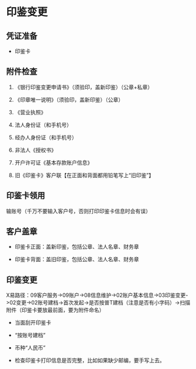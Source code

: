 # 印鉴变更

## 凭证准备

- 印鉴卡

## 附件检查

1. 《银行印鉴变更申请书》（须验印，盖新印鉴）（公章+私章）

2. 《印章唯一说明》（须验印，盖新印鉴）（公章）

3. 《营业执照》

4. 法人身份证（和手机号）

5. 经办人身份证（和手机号）

6. 非法人《授权书》

7. 开户许可证《基本存款账户信息》

8. 旧《印鉴卡》客户联【在正面和背面都用铅笔写上“旧印鉴”】

## 印鉴卡领用

输账号（千万不要输入客户号，否则打印印鉴卡信息时会有误）

## 客户盖章

- 印鉴卡正面：盖新印鉴，包括公章、法人名章、财务章

- 印鉴卡背面：盖旧印鉴，包括公章、法人名章、财务章

## 印鉴变更

X易路径：09客户服务->09账户->08信息维护->02账户基本信息->03印鉴变更->02变更->02账号建档->首次发起->是否按普T建档（注意是否有小字码）->扫描附件（印鉴卡要放最前面，要为附件命名）

- 当面刮开印鉴卡

- “按账号建档”

- 币种“人民币”

- 检查印鉴卡打印信息是否完整，比如如果缺少邮编，要手写上去。

